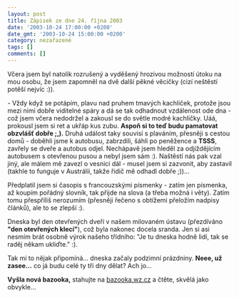```yaml
---
layout: post
title: Zápisek ze dne 24. října 2003
date: '2003-10-24 17:00:00 +0200'
date_gmt: '2003-10-24 15:00:00 +0200'
category: nezařazené
tags: []
comments: []
---
```

<p>Včera jsem byl natolik rozrušený a vyděšený hrozivou možností útoku na mou osobu, že jsem zapomněl na dvě  další pěkné věcičky (cizí neštěstí potěší nejvíc :)).</p>
<p>- Vždy když se potápím, plavu nad pruhem tmavých kachliček, protože jsou mezi nimi dobře  viditelné spáry a dá se tak odhadnout vzdálenost ode dna - což jsem včera nedodržel a zakousl se  do světle modré kachličky. Uáá, prokousl jsem si ret a ukřáp kus zubu. <strong>Aspoň si to teď  budu pamatovat obzvlášť dobře ;,).</strong> Druhá událost taky souvisí s plaváním, přesněji s cestou domů -  doběhli jsme k autobusu, zabrzdili, šáhli po peněžence a <strong>TSSS</strong>, zavřely se dveře a autobus odjel.  Nechápavě jsem hleděl za odjíždějícím autobusem s otevřenou pusou a nebyl jsem sám :). Naštěstí nás  pak vzal jiný, ale málem mě zavezl o vesnici dál - musel jsem si zazvonit, aby zastavil (takhle to funguje  v Austrálii, takže řidič mě odhadl dobře ;))...</p>
<p>Předplatil jsem si časopis s francouzskými písmenky - zatím jen písmenka, až koupím pořádný slovník,  tak přijde na slova (a třeba možná i věty). Zatím tomu přespříliš nerozumím (přesněji řečeno s obtížemi  přeložím nadpisy článků), ale to se zlepší :).</p>
<p>Dneska byl den otevřených dveří v našem milovaném ústavu (přezdíváno <strong>&quot;den otevřených klecí&quot;</strong>),  což byla nakonec docela sranda. Jen si asi nesmím brát osobně výrok našeho třídního: &quot;Je tu dneska  hodně lidí, tak se raděj někam ukliďte.&quot; :).</p>
<p>Tak mi to nějak připomíná... dneska začaly podzimní prázdniny. <strong>Neee, už zasee...</strong> co já budu celé ty  tři dny dělat? Ach jo...</p>
<p><strong>Vyšla nová bazooka,</strong> stahujte na <a href="http://bazooka.wz.cz">bazooka.wz.cz</a> a čtěte,  skvělá jako obvykle...</p>

